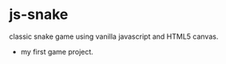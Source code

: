 js-snake
========

classic snake game using vanilla javascript and HTML5 canvas.

- my first game project.
